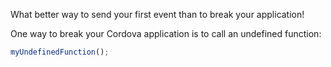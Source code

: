 What better way to send your first event than to break your application!

One way to break your Cordova application is to call an undefined function:

```js
myUndefinedFunction();
```
